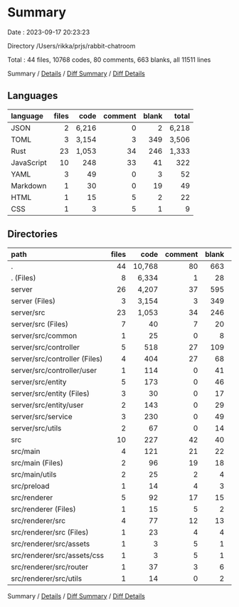 # Summary

Date : 2023-09-17 20:23:23

Directory /Users/rikka/prjs/rabbit-chatroom

Total : 44 files,  10768 codes, 80 comments, 663 blanks, all 11511 lines

Summary / [Details](details.md) / [Diff Summary](diff.md) / [Diff Details](diff-details.md)

## Languages
| language | files | code | comment | blank | total |
| :--- | ---: | ---: | ---: | ---: | ---: |
| JSON | 2 | 6,216 | 0 | 2 | 6,218 |
| TOML | 3 | 3,154 | 3 | 349 | 3,506 |
| Rust | 23 | 1,053 | 34 | 246 | 1,333 |
| JavaScript | 10 | 248 | 33 | 41 | 322 |
| YAML | 3 | 49 | 0 | 3 | 52 |
| Markdown | 1 | 30 | 0 | 19 | 49 |
| HTML | 1 | 15 | 5 | 2 | 22 |
| CSS | 1 | 3 | 5 | 1 | 9 |

## Directories
| path | files | code | comment | blank | total |
| :--- | ---: | ---: | ---: | ---: | ---: |
| . | 44 | 10,768 | 80 | 663 | 11,511 |
| . (Files) | 8 | 6,334 | 1 | 28 | 6,363 |
| server | 26 | 4,207 | 37 | 595 | 4,839 |
| server (Files) | 3 | 3,154 | 3 | 349 | 3,506 |
| server/src | 23 | 1,053 | 34 | 246 | 1,333 |
| server/src (Files) | 7 | 40 | 7 | 20 | 67 |
| server/src/common | 1 | 25 | 0 | 8 | 33 |
| server/src/controller | 5 | 518 | 27 | 109 | 654 |
| server/src/controller (Files) | 4 | 404 | 27 | 68 | 499 |
| server/src/controller/user | 1 | 114 | 0 | 41 | 155 |
| server/src/entity | 5 | 173 | 0 | 46 | 219 |
| server/src/entity (Files) | 3 | 30 | 0 | 17 | 47 |
| server/src/entity/user | 2 | 143 | 0 | 29 | 172 |
| server/src/service | 3 | 230 | 0 | 49 | 279 |
| server/src/utils | 2 | 67 | 0 | 14 | 81 |
| src | 10 | 227 | 42 | 40 | 309 |
| src/main | 4 | 121 | 21 | 22 | 164 |
| src/main (Files) | 2 | 96 | 19 | 18 | 133 |
| src/main/utils | 2 | 25 | 2 | 4 | 31 |
| src/preload | 1 | 14 | 4 | 3 | 21 |
| src/renderer | 5 | 92 | 17 | 15 | 124 |
| src/renderer (Files) | 1 | 15 | 5 | 2 | 22 |
| src/renderer/src | 4 | 77 | 12 | 13 | 102 |
| src/renderer/src (Files) | 1 | 23 | 4 | 4 | 31 |
| src/renderer/src/assets | 1 | 3 | 5 | 1 | 9 |
| src/renderer/src/assets/css | 1 | 3 | 5 | 1 | 9 |
| src/renderer/src/router | 1 | 37 | 3 | 6 | 46 |
| src/renderer/src/utils | 1 | 14 | 0 | 2 | 16 |

Summary / [Details](details.md) / [Diff Summary](diff.md) / [Diff Details](diff-details.md)